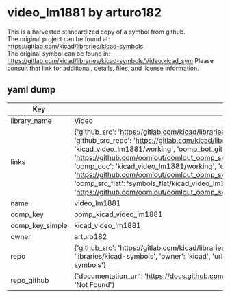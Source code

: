 # video_lm1881 by arturo182  
This is a harvested standardized copy of a symbol from github.  
The original project can be found at:  
https://gitlab.com/kicad/libraries/kicad-symbols  
The original symbol can be found in:
https://gitlab.com/kicad/libraries/kicad-symbols/Video.kicad_sym
Please consult that link for additional, details, files, and license information.  
## yaml dump  
| Key | Value |  
| --- | --- |  
| library_name | Video |  
| links | {'github_src': 'https://gitlab.com/kicad/libraries/kicad-symbols/Video.kicad_sym', 'github_src_repo': 'https://gitlab.com/kicad/libraries/kicad-symbols', 'oomp_bot': 'kicad_video_lm1881/working', 'oomp_bot_github': 'https://github.com/oomlout/oomlout_oomp_symbol_bot/tree/main/kicad_video_lm1881/working', 'oomp_doc': 'kicad_video_lm1881/working', 'oomp_doc_github': 'https://github.com/oomlout/oomlout_oomp_symbol_doc/tree/main/kicad_video_lm1881/working', 'oomp_src_flat': 'symbols_flat/kicad_video_lm1881/working', 'oomp_src_flat_github': 'https://github.com/oomlout/oomlout_oomp_symbol_src/tree/main/kicad_video_lm1881/working'} |  
| name | video_lm1881 |  
| oomp_key | oomp_kicad_video_lm1881 |  
| oomp_key_simple | kicad_video_lm1881 |  
| owner | arturo182 |  
| repo | {'github_src': 'https://gitlab.com/kicad/libraries/kicad-symbols/Video.kicad_sym', 'name': 'libraries/kicad-symbols', 'owner': 'kicad', 'url': 'https://gitlab.com/kicad/libraries/kicad-symbols'} |  
| repo_github | {'documentation_url': 'https://docs.github.com/rest/repos/repos#get-a-repository', 'message': 'Not Found'} |  

